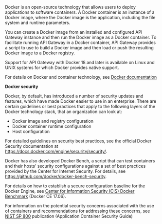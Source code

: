 Docker is an open-source technology that allows users to deploy applications to software containers. A Docker container is an instance of a Docker image, where the Docker image is the application,
including the file system and runtime parameters.

You can create a Docker image from an installed and configured API Gateway instance and then run the Docker image as a Docker container. To facilitate running API Gateway in a Docker
container, API Gateway provides a script to use to build a Docker image and then load or push the resulting Docker image to a Docker registry.

Support for API Gateway with Docker 18 and later is available on Linux and UNIX systems for which Docker provides native support.

For details on Docker and container technology, see [Docker documentation](https://docs.docker.com)

**Docker security**

Docker, by default, has introduced a number of security updates and features, which have made Docker easier to use in an enterprise. There are certain guidelines or best practices that apply to the following layers of the Docker technology stack, that an organization can look at:
* Docker image and registry configuration
* Docker container runtime configuration
* Host configuration

For detailed guidelines on security best practices, see the official Docker Security documentation at https://docs.docker.com/engine/security/security/.

Docker has also developed Docker Bench, a script that can test containers and their hosts' security configurations against a set of best practices provided by the Center for Internet Security. For details, see https://github.com/docker/docker-bench-security.

For details on how to establish a secure configuration baseline for the Docker Engine, see [Center for Information Security (CIS) Docker Benchmark](https://www.cisecurity.org/benchmark/docker/) (Docker CE 17.06).

For information on the potential security concerns associated with the use of containers and
recommendations for addressing these concerns, see [NIST SP 800](https://csrc.nist.gov/publications/sp800) publication (Application Container Security Guide)
